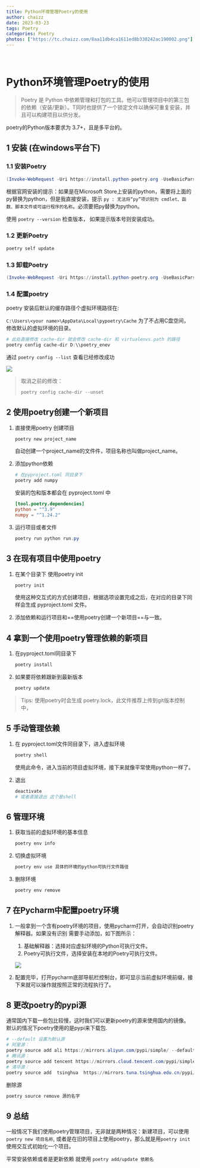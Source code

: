 ```yaml
---
title: Python环境管理Poetry的使用
author: chaizz
date: 2023-03-23
tags: Poetry
categories: Poetry
photos: ["https://tc.chaizz.com/8aa11db4ca1611ed8b330242ac190002.png"]
---
```


​    

<!--more-->

# Python环境管理Poetry的使用

>Poetry 是 Python 中依赖管理和打包的工具。他可以管理项目中的第三包的依赖（安装/更新）。T同时也提供了一个锁定文件以确保可重复安装，并且可以构建项目以供分发。

poetry的Python版本要求为 3.7+，且是多平台的。

## 1 安装 (在windows平台下)

### 1.1 安装Poetry 

```powershell
(Invoke-WebRequest -Uri https://install.python-poetry.org -UseBasicParsing).Content | python -
```

根据官网安装的提示：如果是在Microsoft Store上安装的python，需要将上面的py替换为python，但是我直接安装，提示 `py : 无法将“py”项识别为 cmdlet、函数、脚本文件或可运行程序的名称`。必须要把py替换为python。

使用 `poetry --version` 检查版本， 如果提示版本号则安装成功。

### 1.2 更新Poetry

```powershell
poetry self update
```

### 1.3 卸载Poetry 

```powershell
(Invoke-WebRequest -Uri https://install.python-poetry.org -UseBasicParsing).Content | python - --uninstall
```

### 1.4 配置poetry

poetry 安装后默认的缓存路径个虚拟环境路径在:

`C:\Users\<your name>\AppData\Local\pypoetry\Cache` 为了不占用C盘空间，修改默认的虚拟环境的目录。

```powershell
# 此处直接修改 cache-dir 就会修改 cache-dir 和 virtualenvs.path 的路径
poetry config cache-dir D:\\poetry_enev 
```

通过 `poetry config --list` 查看已经修改成功

![](https://tc.chaizz.com/33b9dcacca2011ed8b330242ac190002.png)

> 取消之前的修改：
>
> ```powershell
> poetry config cache-dir --unset
> ```





## 2 使用poetry创建一个新项目

1. 直接使用poetry 创建项目 

   ```powershell
   poetry new project_name 
   ```

   自动创建一个project_name的文件件，项目名称也叫做project_name。

2. 添加python依赖

   ```powershell
   # 在pyproject.toml 同目录下
   poetry add numpy 
   ```

   安装的包和版本都会在  pyproject.toml 中

   ```toml
   [tool.poetry.dependencies]
   python = "^3.9"
   numpy = "^1.24.2"
   ```

3. 运行项目或者文件

   ```powershell
   poetry run python run.py 
   ```

   

## 3 在现有项目中使用poetry

1. 在某个目录下 使用poetry init

   ```powershell
   poetry init
   ```

   使用这种交互式的方式创建项目，根据选项设置完成之后，在对应的目录下同样会生成 pyproject.toml 文件。

2. 添加依赖和运行项目和==使用poetry创建一个新项目==与一致。



## 4 拿到一个使用poetry管理依赖的新项目

1. 在pyproject.toml同目录下

   ```powershell
   poetry install
   ```

2. 如果要将依赖跟新到最新版本

   ```powershell
   poetry update
   ```

   

> Tips: 使用poetry时会生成 poetry.lock，此文件推荐上传到git版本控制中，

 

## 5 手动管理依赖

1. 在 pyproject.toml文件同目录下，进入虚拟环境

   ```powershell
   poetry shell
   ```

   使用此命令，进入当前的项目虚拟环境，接下来就像平常使用python一样了。

2. 退出

   ```powershell
   deactivate 
   # 或者直接退出 这个是shell
   ```



## 6 管理环境

1. 获取当前的虚拟环境的基本信息

   ```powershell
   poetry env info
   ```

2. 切换虚拟环境

   ```powershell
   poetry env use 具体的环境的python可执行文件路径
   ```

3. 删除环境

   ```powershell
   poetry env remove 
   ```

   



## 7 在Pycharm中配置poetry环境

1. 一般拿到一个含有poetry环境的项目，使用pycharm打开，会自动识别poetry解释器。如果没有识别 需要手动添加，如下图所示：

   1. 基础解释器：选择对应虚拟环境的Python可执行文件。
   2. Poetry可执行文件，选择安装在本地的Poetry可执行文件。

   ![](https://tc.chaizz.com/tc/image-20230327103659866.png)

2. 配置完毕，打开pycharm底部导航栏控制台，即可显示当前虚拟环境前缀，接下来就可以操作就按照正常的流程执行了。



## 8 更改poetry的pypi源 

通常国内下载一些包比较慢，这时我们可以更新poetry的源来使用国内的镜像。默认的情况下poetry使用的是pypi来下载包.

```powershell
# --default 设置为默认源
# 阿里源：
poetry source add ali https://mirrors.aliyun.com/pypi/simple/ --default
# 腾讯源：
poetry source add tencent https://mirrors.cloud.tencent.com/pypi/simple/ 
# 清华源：
poetry source add  tsinghua  https://mirrors.tuna.tsinghua.edu.cn/pypi/web/simple/
```

删除源

```powershell
poetry source remove 源的名字
```





## 9 总结

一般情况下我们使用poetry管理项目，无非就是两种情况：新建项目，可以使用`poetry new 项目名称`, 或者是在旧的项目上使用poetry，那么就是用`poetry init ` 使用交互式初始化一个项目。

平常安装依赖或者是更新依赖 就使用 `poetry add/update 依赖名`
